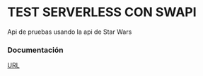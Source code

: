 # TEST SERVERLESS CON SWAPI
Api de pruebas usando la api de Star Wars
### Documentación
[URL](https://documenter.getpostman.com/view/14224194/UVe9RV2f)

